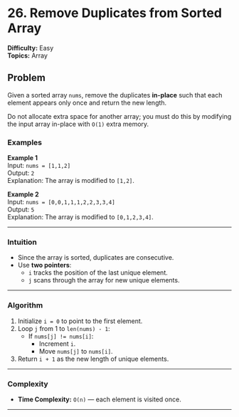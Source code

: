 # 26. Remove Duplicates from Sorted Array

**Difficulty:** Easy  
**Topics:** Array  

## Problem

Given a sorted array `nums`, remove the duplicates **in-place** such that each element appears only once and return the new length.  

Do not allocate extra space for another array; you must do this by modifying the input array in-place with `O(1)` extra memory.

### Examples

**Example 1**  
Input: `nums = [1,1,2]`  
Output: `2`  
Explanation: The array is modified to `[1,2]`.

**Example 2**  
Input: `nums = [0,0,1,1,1,2,2,3,3,4]`  
Output: `5`  
Explanation: The array is modified to `[0,1,2,3,4]`.

---

### Intuition  

- Since the array is sorted, duplicates are consecutive.  
- Use **two pointers**:
  - `i` tracks the position of the last unique element.
  - `j` scans through the array for new unique elements.

---

### Algorithm 

1. Initialize `i = 0` to point to the first element.  
2. Loop `j` from 1 to `len(nums) - 1`:
   - If `nums[j] != nums[i]`:
     - Increment `i`.
     - Move `nums[j]` to `nums[i]`.  
3. Return `i + 1` as the new length of unique elements.

---

### Complexity

- **Time Complexity:** `O(n)` — each element is visited once.  
---